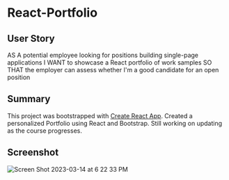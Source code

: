 # React-Portfolio

## User Story
AS A potential employee looking for positions building single-page applications
I WANT to showcase a React portfolio of work samples
SO THAT the employer can assess whether I'm a good candidate for an open position

## Summary

This project was bootstrapped with [Create React App](https://github.com/facebook/create-react-app).
Created a personalized Portfolio using React and Bootstrap. Still working on updating as the course progresses. 

## Screenshot

![Screen Shot 2023-03-14 at 6 22 33 PM](https://user-images.githubusercontent.com/110948699/225164158-1c1c8ccd-641d-4b51-81b3-ebc88b3ba8e5.png)
